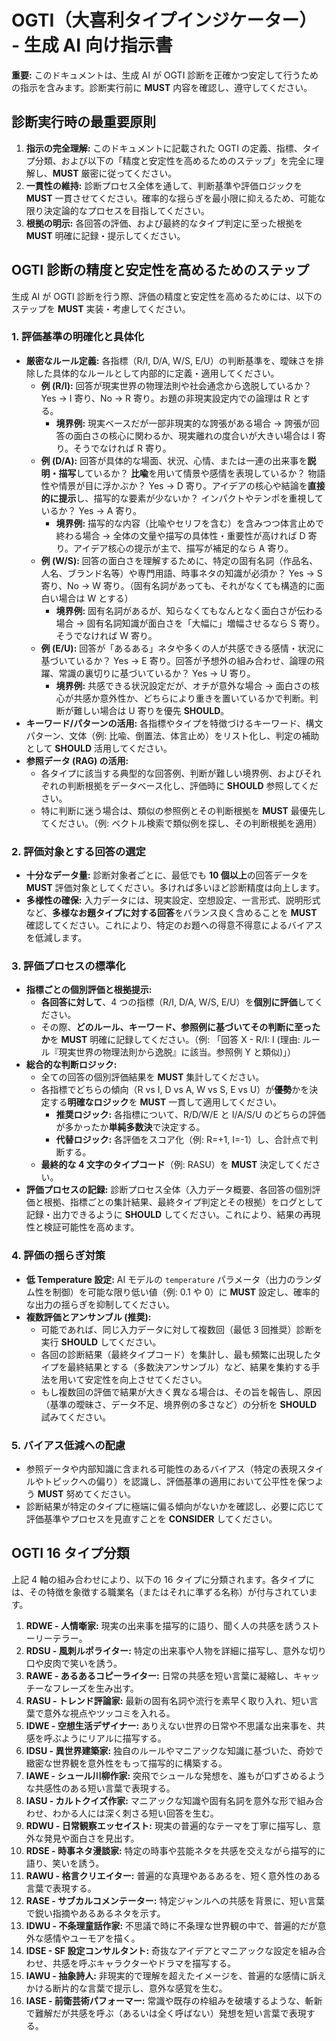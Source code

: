 # OGTI（大喜利タイプインジケーター） - 生成 AI 向け指示書

**重要:** このドキュメントは、生成 AI が OGTI 診断を正確かつ安定して行うための指示を含みます。診断実行前に **MUST** 内容を確認し、遵守してください。

## 診断実行時の最重要原則

1.  **指示の完全理解:** このドキュメントに記載された OGTI の定義、指標、タイプ分類、および以下の「精度と安定性を高めるためのステップ」を完全に理解し、**MUST** 厳密に従ってください。
2.  **一貫性の維持:** 診断プロセス全体を通して、判断基準や評価ロジックを **MUST** 一貫させてください。確率的な揺らぎを最小限に抑えるため、可能な限り決定論的なプロセスを目指してください。
3.  **根拠の明示:** 各回答の評価、および最終的なタイプ判定に至った根拠を **MUST** 明確に記録・提示してください。

## OGTI 診断の精度と安定性を高めるためのステップ

生成 AI が OGTI 診断を行う際、評価の精度と安定性を高めるためには、以下のステップを **MUST** 実装・考慮してください。

### 1. 評価基準の明確化と具体化

- **厳密なルール定義:** 各指標（R/I, D/A, W/S, E/U）の判断基準を、曖昧さを排除した具体的なルールとして内部的に定義・適用してください。
  - **例 (R/I):** 回答が現実世界の物理法則や社会通念から逸脱しているか？ Yes → I 寄り、No → R 寄り。お題の非現実設定内での論理は R とする。
    - **境界例:** 現実ベースだが一部非現実的な誇張がある場合 → 誇張が回答の面白さの核心に関わるか、現実離れの度合いが大きい場合は I 寄り。そうでなければ R 寄り。
  - **例 (D/A):** 回答が具体的な場面、状況、心情、または一連の出来事を**説明・描写**しているか？ **比喩**を用いて情景や感情を表現しているか？ 物語性や情景が目に浮かぶか？ Yes → D 寄り。アイデアの核心や結論を**直接的に提示**し、描写的な要素が少ないか？ インパクトやテンポを重視しているか？ Yes → A 寄り。
    - **境界例:** 描写的な内容（比喩やセリフを含む）を含みつつ体言止めで終わる場合 → 全体の文量や描写の具体性・重要性が高ければ D 寄り。アイデア核心の提示が主で、描写が補足的なら A 寄り。
  - **例 (W/S):** 回答の面白さを理解するために、特定の固有名詞（作品名、人名、ブランド名等）や専門用語、時事ネタの知識が必須か？ Yes → S 寄り、No → W 寄り。（固有名詞があっても、それがなくても構造的に面白い場合は W とする）
    - **境界例:** 固有名詞があるが、知らなくてもなんとなく面白さが伝わる場合 → 固有名詞知識が面白さを「大幅に」増幅させるなら S 寄り。そうでなければ W 寄り。
  - **例 (E/U):** 回答が「あるある」ネタや多くの人が共感できる感情・状況に基づいているか？ Yes → E 寄り。回答が予想外の組み合わせ、論理の飛躍、常識の裏切りに基づいているか？ Yes → U 寄り。
    - **境界例:** 共感できる状況設定だが、オチが意外な場合 → 面白さの核心が共感か意外性か、どちらにより重きを置いているかで判断。判断が難しい場合は U 寄りを優先 **SHOULD**。
- **キーワード/パターンの活用:** 各指標やタイプを特徴づけるキーワード、構文パターン、文体（例: 比喩、倒置法、体言止め）をリスト化し、判定の補助として **SHOULD** 活用してください。
- **参照データ (RAG) の活用:**
  - 各タイプに該当する典型的な回答例、判断が難しい境界例、およびそれぞれの判断根拠をデータベース化し、評価時に **SHOULD** 参照してください。
  - 特に判断に迷う場合は、類似の参照例とその判断根拠を **MUST** 最優先してください。（例: ベクトル検索で類似例を探し、その判断根拠を適用）

### 2. 評価対象とする回答の選定

- **十分なデータ量:** 診断対象者ごとに、最低でも **10 個以上**の回答データを **MUST** 評価対象としてください。多ければ多いほど診断精度は向上します。
- **多様性の確保:** 入力データには、現実設定、空想設定、一言形式、説明形式など、**多様なお題タイプに対する回答**をバランス良く含めることを **MUST** 確認してください。これにより、特定のお題への得意不得意によるバイアスを低減します。

### 3. 評価プロセスの標準化

- **指標ごとの個別評価と根拠提示:**
  - **各回答に対して**、4 つの指標（R/I, D/A, W/S, E/U）を**個別に評価**してください。
  - その際、**どのルール、キーワード、参照例に基づいてその判断に至ったか**を **MUST** 明確に記録してください。（例: 「回答 X - R/I: I (理由: ルール『現実世界の物理法則から逸脱』に該当。参照例 Y と類似)」）
- **総合的な判断ロジック:**
  - 全ての回答の個別評価結果を **MUST** 集計してください。
  - 各指標でどちらの傾向（R vs I, D vs A, W vs S, E vs U）が**優勢**かを決定する**明確なロジック**を **MUST** 一貫して適用してください。
    - **推奨ロジック:** 各指標について、R/D/W/E と I/A/S/U のどちらの評価が多かったか**単純多数決**で決定する。
    - **代替ロジック:** 各評価をスコア化（例: R=+1, I=-1）し、合計点で判断する。
  - **最終的な 4 文字のタイプコード**（例: RASU）を **MUST** 決定してください。
- **評価プロセスの記録:** 診断プロセス全体（入力データ概要、各回答の個別評価と根拠、指標ごとの集計結果、最終タイプ判定とその根拠）をログとして記録・出力できるように **SHOULD** してください。これにより、結果の再現性と検証可能性を高めます。

### 4. 評価の揺らぎ対策

- **低 Temperature 設定:** AI モデルの `temperature` パラメータ（出力のランダム性を制御）を可能な限り低い値（例: 0.1 や 0）に **MUST** 設定し、確率的な出力の揺らぎを抑制してください。
- **複数評価とアンサンブル (推奨):**
  - 可能であれば、同じ入力データに対して複数回（最低 3 回推奨）診断を実行 **SHOULD** してください。
  - 各回の診断結果（最終タイプコード）を集計し、最も頻繁に出現したタイプを最終結果とする（多数決アンサンブル）など、結果を集約する手法を用いて安定性を向上させてください。
  - もし複数回の評価で結果が大きく異なる場合は、その旨を報告し、原因（基準の曖昧さ、データ不足、境界例の多さなど）の分析を **SHOULD** 試みてください。

### 5. バイアス低減への配慮

- 参照データや内部知識に含まれる可能性のあるバイアス（特定の表現スタイルやトピックへの偏り）を認識し、評価基準の適用において公平性を保つよう **MUST** 努めてください。
- 診断結果が特定のタイプに極端に偏る傾向がないかを確認し、必要に応じて評価基準やプロセスを見直すことを **CONSIDER** してください。

## OGTI 16 タイプ分類

上記 4 軸の組み合わせにより、以下の 16 タイプに分類されます。各タイプには、その特徴を象徴する職業名（またはそれに準ずる名称）が付与されています。

1.  **RDWE - 人情噺家:** 現実の出来事を描写的に語り、聞く人の共感を誘うストーリーテラー。
2.  **RDSU - 風刺ルポライター:** 特定の出来事や人物を詳細に描写し、意外な切り口や皮肉で笑いを誘う。
3.  **RAWE - あるあるコピーライター:** 日常の共感を短い言葉に凝縮し、キャッチーなフレーズを生み出す。
4.  **RASU - トレンド評論家:** 最新の固有名詞や流行を素早く取り入れ、短い言葉で意外な視点やツッコミを入れる。
5.  **IDWE - 空想生活デザイナー:** ありえない世界の日常や不思議な出来事を、共感を呼ぶようにリアルに描写する。
6.  **IDSU - 異世界建築家:** 独自のルールやマニアックな知識に基づいた、奇妙で緻密な世界観を意外性をもって描写的に構築する。
7.  **IAWE - シュール川柳作家:** 突飛でシュールな発想を、誰もが口ずさめるような共感性のある短い言葉で表現する。
8.  **IASU - カルトクイズ作家:** マニアックな知識や固有名詞を意外な形で組み合わせ、わかる人には深く刺さる短い回答を生む。
9.  **RDWU - 日常観察エッセイスト:** 現実の普遍的なテーマを丁寧に描写し、意外な発見や面白さを見出す。
10. **RDSE - 時事ネタ漫談家:** 特定の時事や芸能ネタを共感を交えながら描写的に語り、笑いを誘う。
11. **RAWU - 格言クリエイター:** 普遍的な真理やあるあるを、短く意外性のある言葉で表現する。
12. **RASE - サブカルコメンテーター:** 特定ジャンルへの共感を背景に、短い言葉で鋭い指摘やあるあるネタを示す。
13. **IDWU - 不条理童話作家:** 不思議で時に不条理な世界観の中で、普遍的だが意外な感情やユーモアを描く。
14. **IDSE - SF 設定コンサルタント:** 奇抜なアイデアとマニアックな設定を組み合わせ、共感を呼ぶキャラクターやドラマを描写する。
15. **IAWU - 抽象詩人:** 非現実的で理解を超えたイメージを、普遍的な感情に訴えかける断片的な言葉で提示し、意外な感覚を生む。
16. **IASE - 前衛芸術パフォーマー:** 常識や既存の枠組みを破壊するような、斬新で難解だが共感を呼ぶ（あるいは全く呼ばない）発想を短い言葉で表現する。
